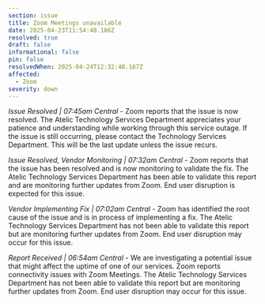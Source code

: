 ```yaml
---
section: issue
title: Zoom Meetings unavailable
date: 2025-04-23T11:54:48.186Z
resolved: true
draft: false
informational: false
pin: false
resolvedWhen: 2025-04-24T12:32:48.187Z
affected:
  - Zoom
severity: down
---
```

*Issue Resolved | 07:45am Central* - Zoom reports that the issue is now resolved. The Atelic Technology Services Department appreciates your patience and understanding while working through this service outage. If the issue is still occurring, please contact the Technology Services Department. This will be the last update unless the issue recurs.

*Issue Resolved, Vendor Monitoring | 07:32am Central* - Zoom reports that the issue has been resolved and is now monitoring to validate the fix. The Atelic Technology Services Department has been able to validate this report and are monitoring further updates from Zoom. End user disruption is expected for this issue.

*Vendor Implementing Fix | 07:02am Central* - Zoom has identified the root cause of the issue and is in process of implementing a fix. The Atelic Technology Services Department has not been able to validate this report but are monitoring further updates from Zoom. End user disruption may occur for this issue.

*Report Received | 06:54am Central* - We are investigating a potential issue that might affect the uptime of one of our services. Zoom reports connectivity issues with Zoom Meetings. The Atelic Technology Services Department has not been able to validate this report but are monitoring further updates from Zoom. End user disruption may occur for this issue.